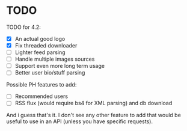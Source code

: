 # TODO

TODO for 4.2:
- [x] An actual good logo
- [x] Fix threaded downloader
- [ ] Lighter feed parsing
- [ ] Handle multiple images sources
- [ ] Support even more long term usage
- [ ] Better user bio/stuff parsing

Possible PH features to add:
- [ ] Recommended users
- [ ] RSS flux (would require bs4 for XML parsing) and db download

And i guess that's it. I don't see any other feature to add that would be useful to use
in an API (unless you have specific requests).
